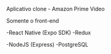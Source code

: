 Aplicativo clone - Amazon Prime Video

Somente o front-end

-React Native (Expo SDK)
-Redux

-NodeJS (Express)
-PostgreSQL